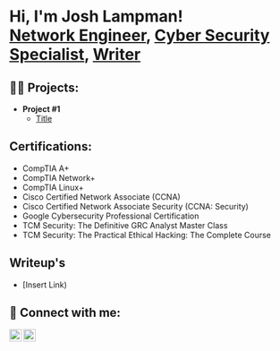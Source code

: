 <h1>Hi, I'm Josh Lampman! <br/><a href="https://github.com/lampmanjosh1">Network Engineer</a>, <a href="https://www.linkedin.com/in/lampmanjosh/">Cyber Security Specialist</a>, <a href="https://www.youtube.com/c/lampmanjosh">Writer</a></h1>

<h2>👨‍💻 Projects:</h2>

- <b>Project #1</b>
  - [Title](https://github.com/lampmanjosh1/project1)

 
<h2>Certifications:</h2>
<ul>
  <li>CompTIA A+</li>
  <li>CompTIA Network+</li>
  <li>CompTIA Linux+</li>
  <li>Cisco Certified Network Associate (CCNA)</li>
  <li>Cisco Certified Network Associate Security (CCNA: Security)</li>
  <li>Google Cybersecurity Professional Certification</li>
  <li>TCM Security: The Definitive GRC Analyst Master Class</li>
  <li>TCM Security: The Practical Ethical Hacking: The Complete Course</li>
</ul>


<h2>Writeup's</h2>

- [Insert Link)

<h2> 🤳 Connect with me:</h2>

[<img align="left" alt="lampmanjosh | Twitter" width="22px" src="https://cdn.jsdelivr.net/npm/simple-icons@v3/icons/twitter.svg" />][twitter]
[<img align="left" alt="lampmanjosh | LinkedIn" width="22px" src="https://cdn.jsdelivr.net/npm/simple-icons@v3/icons/linkedin.svg" />][linkedin]


[twitter]: https://twitter.com/lampmanjosh
[linkedin]: https://linkedin.com/in/lampmanjosh

<!--
**lampmanjosh1/lampmanjosh1** is a ✨ _special_ ✨ repository because its `README.md` (this file) appears on your GitHub profile.

Here are some ideas to get you started:

- 🔭 I’m currently working on ...
- 🌱 I’m currently learning ...
- 👯 I’m looking to collaborate on ...
- 🤔 I’m looking for help with ...
- 💬 Ask me about ...
- 📫 How to reach me: ...
- 😄 Pronouns: ...
- ⚡ Fun fact: ...
-->

